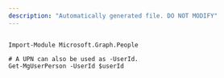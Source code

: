 ```yaml
---
description: "Automatically generated file. DO NOT MODIFY"
---
```


```powershellv2

Import-Module Microsoft.Graph.People

# A UPN can also be used as -UserId.
Get-MgUserPerson -UserId $userId

```